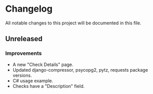 # Changelog
All notable changes to this project will be documented in this file.

## Unreleased

### Improvements
- A new "Check Details" page.
- Updated django-compressor, psycopg2, pytz, requests package versions.
- C# usage example.
- Checks have a "Description" field.